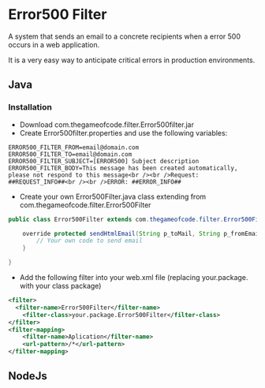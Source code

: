 Error500 Filter
===============

A system that sends an email to a concrete recipients when a error 500 occurs in a web application. 

It is a very easy way to anticipate critical errors in production environments.

## Java

### Installation

- Download com.thegameofcode.filter.Error500filter.jar
- Create Error500filter.properties and use the following variables:

```
ERROR500_FILTER_FROM=email@domain.com
ERROR500_FILTER_TO=email@domain.com
ERROR500_FILTER_SUBJECT=[ERROR500] Subject description
ERROR500_FILTER_BODY=This message has been created automatically, please not respond to this message<br /><br />Request: ##REQUEST_INFO##<br /><br />ERROR: ##ERROR_INFO##
```

- Create your own Error500Filter.java class extending from com.thegameofcode.filter.Error500Filter

```JAVA
public class Error500Filter extends com.thegameofcode.filter.Error500Filter {

  	override protected sendHtmlEmail(String p_toMail, String p_fromEmail, String p_subject, String p_body){
		// Your own code to send email
	}

}
```

- Add the following filter into your web.xml file (replacing your.package. with your class package)

```XML
<filter>
  <filter-name>Error500Filter</filter-name>
	<filter-class>your.package.Error500Filter</filter-class>
</filter>
<filter-mapping>
	<filter-name>Aplication</filter-name>
	<url-pattern>/*</url-pattern>
</filter-mapping>
```


## NodeJs


